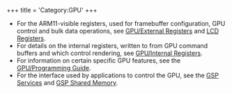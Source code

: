 +++
title = 'Category:GPU'
+++

- For the ARM11-visible registers, used for framebuffer configuration,
  GPU control and bulk data operations, see [GPU/External
  Registers](GPU/External_Registers "wikilink") and [LCD
  Registers](LCD_Registers "wikilink").
- For details on the internal registers, written to from GPU command
  buffers and which control rendering, see [GPU/Internal
  Registers](GPU/Internal_Registers "wikilink").
- For information on certain specific GPU features, see the
  [GPU/Programming Guide](GPU/Programming_Guide "wikilink").
- For the interface used by applications to control the GPU, see the
  [GSP Services](GSP_Services "wikilink") and [GSP Shared
  Memory](GSP_Shared_Memory "wikilink").
